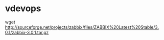 # vdevops

wget http://sourceforge.net/projects/zabbix/files/ZABBIX%20Latest%20Stable/3.0.1/zabbix-3.0.1.tar.gz
